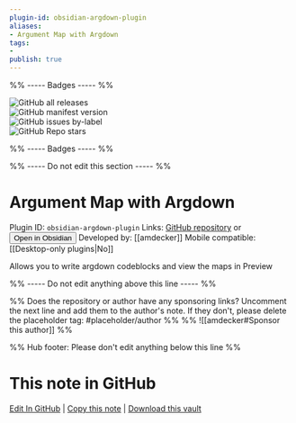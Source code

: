 ```yaml
---
plugin-id: obsidian-argdown-plugin
aliases:
- Argument Map with Argdown
tags: 
- 
publish: true
---
```


%% ----- Badges ----- %%

![GitHub all releases](https://img.shields.io/github/downloads/amdecker/obsidian-argdown-plugin/total?color=573E7A&logo=github&style=for-the-badge)   
![GitHub manifest version](https://img.shields.io/github/manifest-json/v/amdecker/obsidian-argdown-plugin?color=573E7A&logo=github&style=for-the-badge)   
![GitHub issues by-label](https://img.shields.io/github/issues/amdecker/obsidian-argdown-plugin/help%20wanted?color=573E7A&logo=github&style=for-the-badge)   
![GitHub Repo stars](https://img.shields.io/github/stars/amdecker/obsidian-argdown-plugin?color=573E7A&logo=github&style=for-the-badge)

%% ----- Badges ----- %%

%% ----- Do not edit this section ----- %%

# Argument Map with Argdown

Plugin ID: `obsidian-argdown-plugin`
Links: [GitHub repository](https://github.com/amdecker/obsidian-argdown-plugin) or [<button id=HH>Open in Obsidian</button>](obsidian://show-plugin?id=obsidian-argdown-plugin)
Developed by: [[amdecker]]
Mobile compatible: [[Desktop-only plugins|No]]

Allows you to write argdown codeblocks and view the maps in Preview

%% ----- Do not edit anything above this line ----- %% 

%% Does the repository or author have any sponsoring links? Uncomment the next line and add them to the author's note. If they don't, please delete the placeholder tag: #placeholder/author %%
%% ![[amdecker#Sponsor this author]] %%

%% Hub footer: Please don't edit anything below this line %%

# This note in GitHub

<span class="git-footer">[Edit In GitHub](https://github.dev/obsidian-community/obsidian-hub/blob/main/02%20-%20Community%20Expansions/02.05%20All%20Community%20Expansions/Plugins/obsidian-argdown-plugin.md "git-hub-edit-note") | [Copy this note](https://raw.githubusercontent.com/obsidian-community/obsidian-hub/main/02%20-%20Community%20Expansions/02.05%20All%20Community%20Expansions/Plugins/obsidian-argdown-plugin.md "git-hub-copy-note") | [Download this vault](https://github.com/obsidian-community/obsidian-hub/archive/refs/heads/main.zip "git-hub-download-vault") </span>

